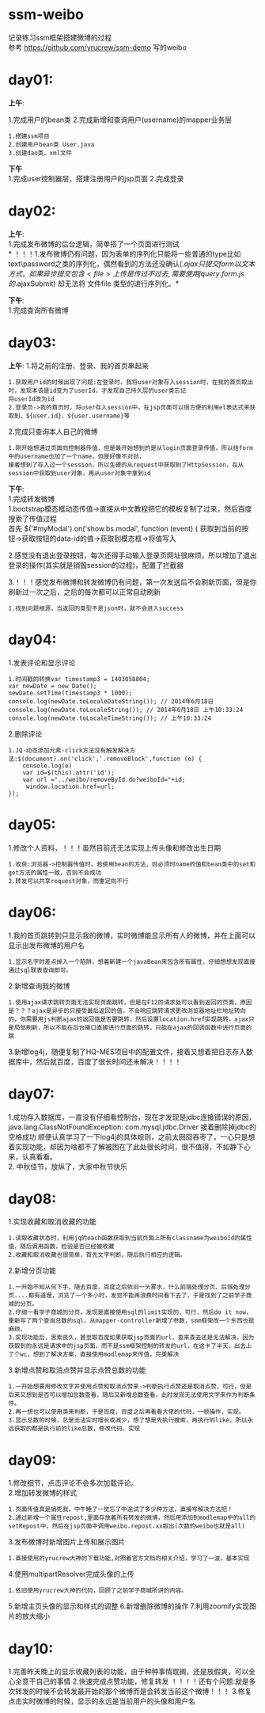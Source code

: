 # ssm-weibo
记录练习ssm框架搭建微博的过程  
参考 https://github.com/yrucrew/ssm-demo 写的weibo

# day01:  

**上午**:  

1.完成用户的bean类 2.完成新增和查询用户(username)的mapper业务层 

	1.搭建ssm项目
	2.创建用户bean类 User.java
	3.创建dao类、xml文件

**下午**   
1.完成user控制器层，搭建注册用户的jsp页面 2.完成登录

# day02:  

**上午**:  
1.完成发布微博的后台逻辑，简单搭了一个页面进行测试    
	* ！！！1.发布微博仍有问题，因为表单的序列化只能将一些普通的type比如text\password之类的序列化，偶然看到的方法还没确认($.ajax只提交form以文本方式，如果异步提交包含<file>上传是传过不过去,需要使用jquery.form.js的$.ajaxSubmit)
	却无法将 文件file 类型的进行序列化。*

**下午**:  
1.完成查询所有微博  

# day03:  

**上午**: 
1.将之前的注册、登录、我的首页串起来  

	1.获取用户id的时候出现了问题:在登录时，我将user对象存入session时，在我的首页取出时，发现本该是id变为了userId，才发现自己持久层的user类忘记
	将userId改为id   
	2.登录页->我的首页时，将user存入session中，在jsp页面可以很方便的利用el表达式来获取到，${user.id}、${user.username}等   
	
2.完成只查询本人自己的微博  

	1.刚开始想通过页面向控制器传值，但是最开始想到的是从login页面登录传值，所以给form中的username也加了一个name，但是好像不对劲，  
	接着想到了存入过一个session，所以生硬的从request中获取到了HttpSession，在从session中获取到user对象，再从user对象中拿到id
	
**下午**:    
1.完成转发微博  
	1.bootstrap模态框动态传值->直接从中文教程把它的模板复制了过来，然后百度搜索了传值过程  
	首先 $('#myModal').on('show.bs.modal', function (event) { 获取到当前的按钮->获取按钮的data-id的值->获取到模态框->将值写入  
  
2.感觉没有退出登录按钮，每次还得手动输入登录页网址很麻烦，所以增加了退出登录的操作(其实就是销毁session的过程)，配置了拦截器    

3.！！！感觉发布微博和转发微博仍有问题，第一次发送后不会刷新页面，但是你刷新过一次之后，之后的每次都可以正常自动刷新  

	1.找到问题根源，当返回的类型不是json时，就不会进入success

# day04:  

1.发表评论和显示评论  

	1.时间戳的转换var timestamp3 = 1403058804;    
	var newDate = new Date();    
	newDate.setTime(timestamp3 * 1000);    
	console.log(newDate.toLocaleDateString()); // 2014年6月18日     
	console.log(newDate.toLocaleString()); // 2014年6月18日 上午10:33:24      
	console.log(newDate.toLocaleTimeString()); // 上午10:33:24
  
2.删除评论

	1.JQ-动态添加元素-click方法没有触发解决方法:$(document).on('click','.removeBlock',function (e) {  
        console.log(e)      
        var id=$(this).attr('id');
        var url ="../weibo/removeById.do?weiboId="+id;
		 window.location.href=url;
    });
    
# day05:  

1.修改个人资料，！！！虽然目前还无法实现上传头像和修改出生日期  

	1.收获:浏览器->控制器传值时，若使用bean的方法，则必须时name的值和bean类中的set和get方法的属性一致，否则不会成功  
	2.转发可以共享request对象，而重定向不行  

# day06:

1.我的首页跳转到只显示我的微博，实时微博能显示所有人的微博，并在上面可以显示出发布微博的用户名

	1.显示名字时差点掉入一个陷阱，想着新建一个javaBean来包含所有属性，仔细想想发现直接通过sql联表查询即可。  
2.新增查询我的微博  

	1.使用ajax请求跳转页面无法实现页面跳转，但是在F12的请求处可以看到返回的页面，原因是？？？ajax是异步的只接受最后返回的值，不会响应跳转请求更改浏览器地址栏地址转向的，你需要用js判断ajax的返回值是否要跳转，然后设置location.href实现跳转。ajax只是局部刷新，所以不能在后台接口直接进行页面的跳转，只能在ajax的回调函数中进行页面的跳  
3.新增log4j，随便复制了HQ-MES项目中的配置文件，接着又想着把日志存入数据库中，然后就百度，百度了很长时间还未解决！！！！

# day07:  

1.成功存入数据库，一直没有仔细看控制台，现在才发现是jdbc连接错误的原因，java.lang.ClassNotFoundException: com.mysql.jdbc.Driver 接着删除掉jdbc的空格成功
顺便认真学习了一下log4j的具体规则，之前太囫囵吞枣了，一心只是想着实现功能，却因为啥都不了解被困在了此处很长时间，很不值得，不如静下心来，认真看看。  
2. 中秋佳节，放纵了，大家中秋节快乐  

# day08:  
1.实现收藏和取消收藏的功能  

	1.读取收藏状态时，利用jq的each函数获取到当前页面上所有classname为weiboId的属性值，随后调用函数，检验是否已经被收藏  
	2.收藏和取消收藏也很简单，首先文字判断，随后执行相应的逻辑。  
2.新增分页功能

	1.一开始不知从何下手，随去百度，百度之后依旧一头雾水，什么前端处理分页、后端处理分页....都有道理，浏览了一个多小时，发觉不能再浪费时间看下去了，于是找到了之前学子商城的分页。
	2.仔细一看学子商城的分页，发现是直接使用sql的limit实现的，可行，然后do it now， 重新写了两个查询总数的sql，从mapper-controller新增了参数，smm框架改一个东西也挺麻烦。
	3.实现功能后，思索良久，甚至取百度如果获取jsp页面的url，查来查去还是无法解决，因为获取到的永远是请求中的jsp页面，而不是ssm框架控制的转发的url，在这卡了半天，出去上了个wc，想到了解决方案，直接使用modlemap来传值，完美解决  
	
3.新增点赞和取消点赞并显示点赞总数的功能
	
	1.一开始想要用修改文字并使用点赞和取消点赞来->判断执行点赞还是取消点赞，可行，但是后来又想到是否可以增加总数查看，随后又新增总数查看，此时发现无法使用文字来作为判断条件。
	2.再一想也可以使用类来判断，于是百度，百度之后再看看大佬的代码，一顿操作，实现。
	3.显示总数的时候，总是无法实时增长或减少，想了想是先执行搜索，再执行的like，所以永远获取的都是执行前的like总数，修改代码，实现
	
# day09:  
1.修改细节，点击评论不会多次加载评论。  
2.增加转发微博的样式
	
	1.页面传值真是搞死我，中午睡了一觉忘了中途试了多少种方法，直接写解决方法把！
	2.通过新增一个属性repost,里面存放着所有转发的微博，然后用添加到modlemap中的all的setRepost中，然后在jsp页面中调用weibo.repost.xx取出(次数的weibo也就是all)  

3.发布微博时新增图片上传和展示图片

	1.直接使用的yrucrew大神的下载功能,对照着官方文档的相关介绍，学习了一波，基本实现
	
4.使用multipartResolver完成头像的上传

	1.依旧使用yrucrew大神的代码，回顾了之前学子商城所讲的内容。
	
5.新增主页头像的显示和样式的调整
6.新增删除微博的操作
7.利用zoomify实现图片的放大缩小

# day10:
1.完善昨天晚上的显示收藏列表的功能，由于种种事情耽搁，还是放假爽，可以全心全意干自己的事情
2.快速完成点赞功能，修复转发 ！！！！还有个问题:就是多次转发的时候不会转发最开始的那个微博而是会转发当前这个微博！！！
3.修复点击实时微博的时候，显示的永远是当前用户的头像和用户名
